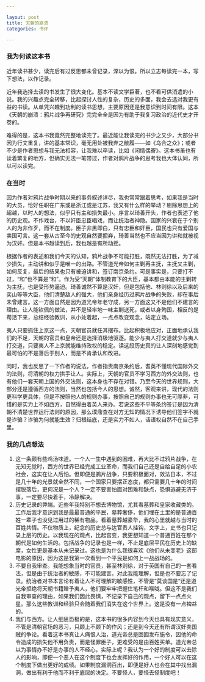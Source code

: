 ```yaml
---

layout: post
title: 天朝的崩溃
categories: 书评

---
```


### 我为何读这本书	

近年读书甚少，读完后有过反思都未曾记录，深以为恨。所以立志每读完一本，写下想法，以作记录。

近年我选择去读的书发生了很大变化。基本不读文学巨著，也不看可供消遣的小说。我的兴趣点完全转移，比起探讨人性的复杂，历史的多面，我会去选对我更有益的书读。从单凭兴趣到功利的读书思想，主要原因还是我意识到时间有限。这本《天朝的崩溃：鸦片战争再研究》完完全全是因为有助于我复习政治的近代史才开卷的。

难得的是，这本书我竟然完整地读完了。最近能让我读完的书少之又少，大部分书因为行文重复，讲的基本常识，毫无用处被我弃之敝履——如《乌合之众》；或者不少是作者思想与我无法相容，让我难以卒读，比如《闲情偶寄》。这本书虽也有读着繁复的地方，但确实无法一笔带过，作者对鸦片战争的思考我也大体认同，所以可以读完。

### 在当时

因为作者对鸦片战争时期以来的事务叙述详尽，我也常常跟着思考，如果我是当时的大员，恰好任职在广东或是浙江或是江苏，我又有什么样的举动？剔除思想上的超越，以时人的想法，似乎只有主和损失最小。序言以琦善开头，作者也表述了他的历史观。不作戏台，不以奸臣忠臣唱戏，而让统治者神隐。国家的兴衰在于个别人的为非作歹，而不在制度。臣子非黑即白，只有忠臣和奸臣，国民也只有爱国与卖国可言。这一套从古至今的史观自然要摒弃，琦善当然也不应当因为讲和就被视为汉奸。但是本书越读到后，我也越是有所动摇。

根据作者的表述和我们今天的认知，鸦片战争不可能打胜，既然无法打胜，为了减少损失，主动讲和似乎是唯一的出路。不管道光帝如何主剿再主抚，主抚又主剿，如何反复，最后的结果也只有被迫讲和，签订南京条约。可是事实是，只要打不过，“和”也不算是“和”。作为受“天朝”体制教育下的大臣，基本都由本能的主剿转为主抚，也是受形势逼迫。琦善诚然不算是汉奸，但是包括他、林则徐以及后来的奕山等等大臣，他们清楚敌人的强大，他们亲身经历过鸦片战争的失败，却在事后未曾建言。这一方面自然是因为道光帝年老守成，另一方面这又不是他们不建言的理由。让人能钦佩的做法，并不是轻率地一味主剿送死，或者以身殉国，相反的是苟活下来，总结经验教训，从小处着起，一点点改变观念，站定立场。

夷人只要抓住上京这一点，天朝官员就任其摆布。比起积极地应对，正面地承认我们的不足，天朝的官员和皇帝还是选择消极地驱逐。能少与夷人打交道就少与夷人打交道，只要夷人不上京就能维持政权的稳定。读这段历史真的让人深刻地感觉到最可怕的不是落后于别人，而是不肯承认和改进。

同时，我也反思了一下作者的说法，作者指责南京条约后，耆英不懂现代国际外交的法则，将清朝的权力拱手让人。实际上，天朝的官员不学习西方的外交法则，也有他们一套天朝上国的外交法则，这本身也不存在对错。乃至今天的世界规则，大部分还是遵循西方的法则，当然也包括今人的思想。诚然，客观来讲，现代的法则更科学更具体，但是不按照他人的规则办事，按照自己的规则办事也无可厚非，可惜的是实力上不如西方，自然得由着英人来办。若说这些不平等条约签订是因为清朝不清楚世界运行法则的原因，那么璞鼎查在对方无知的情况下诱导他们签字不就是诈骗？诈骗为何就能生效？归根结底，还是实力不如人，话语权自然不在自己手里。

### 我的几点想法

1. 这一条颇有些鸡汤味道。一个人一生中遇到的困难，再大比不过鸦片战争，在无知无觉时，西方的世界已经完成工业革命，而我们自己还是自给自足的小农社会，这实在让人后怕。但即便是鸦片战争，只要积极面对，效法日本，不过是几十年的光景就全然不同，一个国家只要摆正态度，都只需要几十年的时间摆脱落后，更何况是一个人？一定不要害怕面对困难和缺点，恐惧逃避无济于事，一定要尽快着手，冷静解决。
2. 历史记录的弊端。近些年我特别不想去博物馆，尤其看墓葬和皇家收藏类的。工作后我才意识到我是最最普通的平民，墓葬奢侈，他们埋在土里的是普通百姓一辈子也没见过用过的稀有物品。看着墓葬越豪华，我的心里就越与当时的百姓共情。不仅物质上，纪念的历史总与达官贵人挂钩，文字上，史书也只记录上层的历史。以我现在的观点，比起宫变，我更想知道一个普通百姓在那个朝代是如何生活的。包括战争的记录也是一样，不止是底层平民在历史上的缺席，女性更是基本从未记录过。这也是为什么我很喜欢《他们从未变老》这部电影的原因，因为这是我第一次看到一个平民是如何上一战战场的。
3. 不要自我审查。我能想象当时的官员，甚至林则徐，对于英国有自己的一套看法，但是由于统治者的敏感，不可能建言。对此我能理解，但是也不要忘了记录。统治者对书本言论有着让人不可理解的敏感性，不管是”莫谈国是“还是道光帝拒绝将天朝书籍赠予夷人，他们要牢牢把握住笔杆和喉咙。但这不是我们自我审查的理由，如果我们因此畏惧，不记录下自己的观点，留下一点点火星。那么这些教训和经验只会随着我们消失在这个世界上。这是没有一点裨益的。
4. 我们与西方。让人细思恐极的是，这本书的很多内容到今天也具有现实意义，不管是清朝官场的恶习，只顾上不顾下的作风；还是到今天还有所谓汉奸卖国贼的争论。看着这本书真让人痛恨人治，道光帝总是囫囵发布施令，因他的命令造成的损失他不用负责，而是怪罪臣子，更难受的是由百姓买单。道光帝总以为事情办不好是办事的人不经心，实际上呢？我认为一个好的制度可以去除人的影响，即便一个恶人在这个制度下也会发挥好的作用，一个好人可以在这个制度下做出更好的成绩。如果制度漏洞百出，即便是好人也会在其中找出漏洞，做出有利于他而不利于底层的决定。不要怪人，要怪去怪制度吧！


